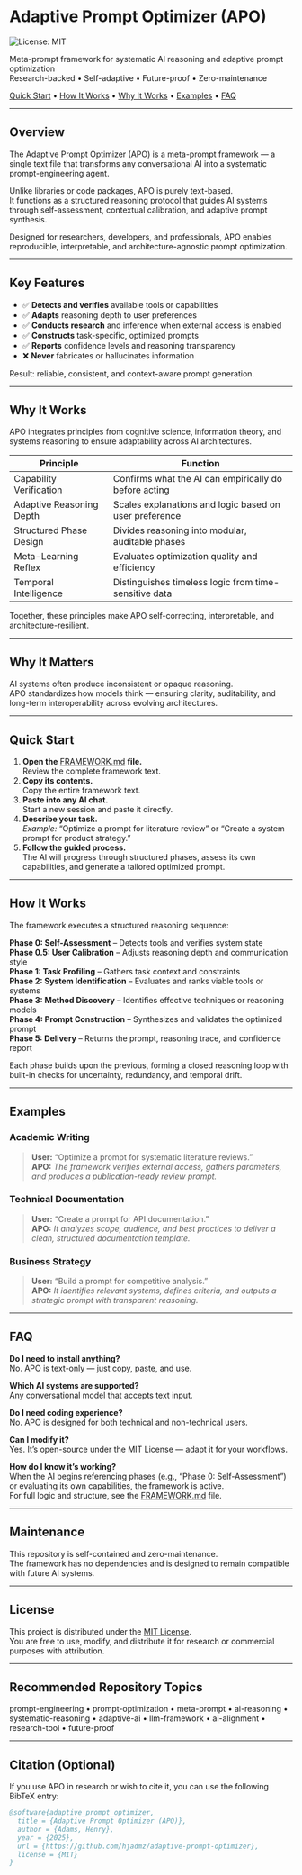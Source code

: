 # Adaptive Prompt Optimizer (APO)

![License: MIT](https://img.shields.io/badge/license-MIT-blue.svg)

Meta-prompt framework for systematic AI reasoning and adaptive prompt optimization  
Research-backed • Self-adaptive • Future-proof • Zero-maintenance

[Quick Start](#quick-start) • [How It Works](#how-it-works) • [Why It Works](#why-it-works) • [Examples](#examples) • [FAQ](#faq)

* * *

## Overview

The Adaptive Prompt Optimizer (APO) is a meta-prompt framework — a single text file that transforms any conversational AI into a systematic prompt-engineering agent.

Unlike libraries or code packages, APO is purely text-based.  
It functions as a structured reasoning protocol that guides AI systems through self-assessment, contextual calibration, and adaptive prompt synthesis.

Designed for researchers, developers, and professionals, APO enables reproducible, interpretable, and architecture-agnostic prompt optimization.

* * *

## Key Features

- ✅ **Detects and verifies** available tools or capabilities  
- ✅ **Adapts** reasoning depth to user preferences  
- ✅ **Conducts research** and inference when external access is enabled  
- ✅ **Constructs** task-specific, optimized prompts  
- ✅ **Reports** confidence levels and reasoning transparency  
- ❌ **Never** fabricates or hallucinates information

Result: reliable, consistent, and context-aware prompt generation.

* * *

## Why It Works

APO integrates principles from cognitive science, information theory, and systems reasoning to ensure adaptability across AI architectures.

**Principle** | **Function**  
---|---  
Capability Verification | Confirms what the AI can empirically do before acting  
Adaptive Reasoning Depth | Scales explanations and logic based on user preference  
Structured Phase Design | Divides reasoning into modular, auditable phases  
Meta-Learning Reflex | Evaluates optimization quality and efficiency  
Temporal Intelligence | Distinguishes timeless logic from time-sensitive data  

Together, these principles make APO self-correcting, interpretable, and architecture-resilient.

* * *

## Why It Matters

AI systems often produce inconsistent or opaque reasoning.  
APO standardizes how models think — ensuring clarity, auditability, and long-term interoperability across evolving architectures.

* * *

## Quick Start

1. **Open the** [FRAMEWORK.md](FRAMEWORK.md) **file.**  
   Review the complete framework text.  
2. **Copy its contents.**  
   Copy the entire framework text.  
3. **Paste into any AI chat.**  
   Start a new session and paste it directly.  
4. **Describe your task.**  
   *Example:* “Optimize a prompt for literature review” or “Create a system prompt for product strategy.”  
5. **Follow the guided process.**  
   The AI will progress through structured phases, assess its own capabilities, and generate a tailored optimized prompt.

* * *

## How It Works

The framework executes a structured reasoning sequence:

**Phase 0: Self-Assessment** – Detects tools and verifies system state  
**Phase 0.5: User Calibration** – Adjusts reasoning depth and communication style  
**Phase 1: Task Profiling** – Gathers task context and constraints  
**Phase 2: System Identification** – Evaluates and ranks viable tools or systems  
**Phase 3: Method Discovery** – Identifies effective techniques or reasoning models  
**Phase 4: Prompt Construction** – Synthesizes and validates the optimized prompt  
**Phase 5: Delivery** – Returns the prompt, reasoning trace, and confidence report

Each phase builds upon the previous, forming a closed reasoning loop with built-in checks for uncertainty, redundancy, and temporal drift.

* * *

## Examples

### Academic Writing

> **User:** “Optimize a prompt for systematic literature reviews.”  
> **APO:** *The framework verifies external access, gathers parameters, and produces a publication-ready review prompt.*

### Technical Documentation

> **User:** “Create a prompt for API documentation.”  
> **APO:** *It analyzes scope, audience, and best practices to deliver a clean, structured documentation template.*

### Business Strategy

> **User:** “Build a prompt for competitive analysis.”  
> **APO:** *It identifies relevant systems, defines criteria, and outputs a strategic prompt with transparent reasoning.*

* * *

## FAQ

**Do I need to install anything?**  
No. APO is text-only — just copy, paste, and use.

**Which AI systems are supported?**  
Any conversational model that accepts text input.

**Do I need coding experience?**  
No. APO is designed for both technical and non-technical users.

**Can I modify it?**  
Yes. It’s open-source under the MIT License — adapt it for your workflows.

**How do I know it’s working?**  
When the AI begins referencing phases (e.g., “Phase 0: Self-Assessment”) or evaluating its own capabilities, the framework is active.  
For full logic and structure, see the [FRAMEWORK.md](FRAMEWORK.md) file.

* * *

## Maintenance

This repository is self-contained and zero-maintenance.  
The framework has no dependencies and is designed to remain compatible with future AI systems.

* * *

## License

This project is distributed under the [MIT License](LICENSE).  
You are free to use, modify, and distribute it for research or commercial purposes with attribution.

* * *

## Recommended Repository Topics

prompt-engineering • prompt-optimization • meta-prompt • ai-reasoning • systematic-reasoning • adaptive-ai • llm-framework • ai-alignment • research-tool • future-proof

* * *

## Citation (Optional)

If you use APO in research or wish to cite it, you can use the following BibTeX entry:

```bibtex
@software{adaptive_prompt_optimizer,
  title = {Adaptive Prompt Optimizer (APO)},
  author = {Adams, Henry},
  year = {2025},
  url = {https://github.com/hjadmz/adaptive-prompt-optimizer},
  license = {MIT}
}
